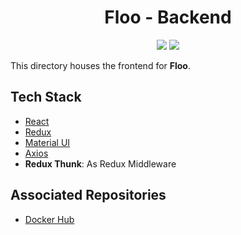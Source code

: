 <h1 style="text-align: center;">Floo - Backend</h1>

<p align="center">
    <img src="https://img.shields.io/docker/cloud/automated/aitalshashank2/floo-frontend.svg" />
    <img src="https://img.shields.io/docker/cloud/build/aitalshashank2/floo-frontend.svg" />
</p>

This directory houses the frontend for **Floo**. 

## Tech Stack
- [React](https://reactjs.org/)
- [Redux](https://redux.js.org/)
- [Material UI](https://material-ui.com/)
- [Axios](https://www.npmjs.com/package/axios)
- **Redux Thunk**: As Redux Middleware

## Associated Repositories
- [Docker Hub](https://hub.docker.com/repository/docker/aitalshashank2/floo-backend)
